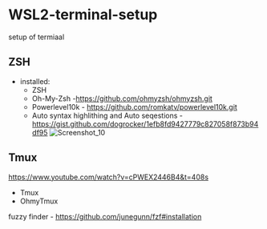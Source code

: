 # WSL2-terminal-setup
setup of termiaal
## ZSH
- installed:
  - ZSH
  - Oh-My-Zsh -https://github.com/ohmyzsh/ohmyzsh.git
  - Powerlevel10k - https://github.com/romkatv/powerlevel10k.git
  - Auto syntax highlithing and Auto seqestions - https://gist.github.com/dogrocker/1efb8fd9427779c827058f873b94df95
![Screenshot_10](https://user-images.githubusercontent.com/58373657/173200504-61f13876-d38e-4fed-8471-1de0c04690f7.png)

## Tmux
https://www.youtube.com/watch?v=cPWEX2446B4&t=408s

- Tmux
- OhmyTmux

fuzzy finder - https://github.com/junegunn/fzf#installation
